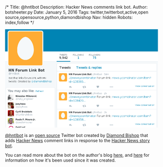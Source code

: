 /*
Title: @hntlbot
Description: Hacker News comments link bot.
Author: botsheeter.py
Date: January 5, 2016
Tags: twitter,twitterbot,active,open source,opensource,python,diamondbishop
Nav: hidden
Robots: index,follow
*/

[![](/content/bots/twitterbots/images/hntlbot.png)](https://twitter.com/hntlbot)

[@hntlbot](https://twitter.com/hntlbot) is an [open source](https://github.com/dbish/hacker-news-tweet-linking-bot) Twitter bot created by [Diamond Bishop](https://twitter.com/diamondbishop) that adds [Hacker News](https://news.ycombinator.com/) comment links in response to the [Hacker News story bot](https://twitter.com/newsycombinator).

You can read more about the bot on the author's blog [here](http://programmer-ego.blogspot.com/2015/01/building-twitter-bot-with-python.html), and [here](http://programmer-ego.blogspot.com/2015/11/hacker-news-twitter-bot-10-months-later.html) for information on how it's been used since it was created.
